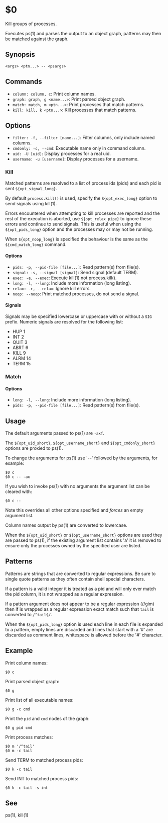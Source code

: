 $0
==

Kill groups of processes.

Executes ps(1) and parses the output to an object graph, patterns may then be matched against the graph.

## Synopsis

```synopsis
<args> <ptn...> -- <psargs> 
```

## Commands

* `column: column, c`: Print column names.
* `graph: graph, g <name...>`: Print parsed object graph.
* `match: match, m <ptn...>`: Print processes that match patterns.
* `kill: kill, k <ptn...>`: Kill processes that match patterns.

## Options

* `filter: -f, --filter [name...]`: Filter columns, only include named columns.
* `cmdonly: -c, --cmd`: Executable name only in command column. 
* `uid: -U [uid]`: Display processes for a real uid.
* `username: -u [username]`: Display processes for a username.

### Kill

Matched patterns are resolved to a list of process ids (pids) and each pid is sent `${opt_signal_long}`.

By default `process.kill()` is used, specify the `${opt_exec_long}` option to send signals using kill(1).

Errors encountered when attempting to kill processes are reported and the rest of the execution is aborted, use `${opt_relax_pipe}` to ignore these errors and continue to send signals. This is useful when using the `${opt_pids_long}` option and the processes may or may not be running.

When `${opt_noop_long}` is specified the behaviour is the same as the `${cmd_match_long}` command.

#### Options

* `pids: -p, --pid-file [file...]`: Read pattern(s) from file(s).
* `signal: -s, --signal [signal]`: Send signal (default TERM).
* `exec: -e, --exec`: Execute kill(1) not process.kill().
* `long: -l, --long`: Include more information (long listing).
* `relax: -r, --relax`: Ignore kill errors. 
* `noop: --noop`: Print matched processes, do not send a signal.

#### Signals

Signals may be specified lowercase or uppercase with or without a `SIG` prefix. Numeric signals are resolved for the following list:

* HUP 1
* INT 2
* QUIT 3
* ABRT 6
* KILL 9
* ALRM 14
* TERM 15

### Match

#### Options

* `long: -l, --long`: Include more information (long listing).
* `pids: -p, --pid-file [file...]`: Read pattern(s) from file(s).

## Usage

The default arguments passed to ps(1) are `-axf`.

The `${opt_uid_short}`, `${opt_username_short}` and `${opt_cmdonly_short}` options are proxied to ps(1).

To change the arguments for ps(1) use '--' followed by the arguments, for example:

```
$0 c
$0 c -- -ax
```

If you wish to invoke ps(1) with no arguments the argument list can be cleared with:

```
$0 c --
```

Note this overrides all other options specified and *forces* an empty argument list.

Column names output by ps(1) are converted to lowercase.

When the `${opt_uid_short}` or `${opt_username_short}` options are used they are passed to ps(1), if the existing argument list contains 'a' it is removed to ensure only the processes owned by the specified user are listed.

## Patterns

Patterns are strings that are converted to regular expressions. Be sure to single quote patterns as they often contain shell special characters.

If a pattern is a valid integer it is treated as a pid and will only ever match the pid column, it is not wrapped as a regular expression.

If a pattern argument does not appear to be a regular expression (//gim) then if is wrapped as a regular expression exact match such that `tail` is converted to `/^tail$/`.

When the `${opt_pids_long}` option is used each line in each file is expanded to a pattern, empty lines are discarded and lines that start with a '#' are discarded as comment lines, whitespace is allowed before the '#' character.

## Example

Print column names:

```
$0 c
```

Print parsed object graph:

```
$0 g
```

Print list of all executable names:

```
$0 g -c cmd
```

Print the `pid` and `cmd` nodes of the graph:

```
$0 g pid cmd
```

Print process matches:

```
$0 m '/^tail'
$0 m -c tail
```

Send TERM to matched process pids:

```
$0 k -c tail
```

Send INT to matched process pids:

```
$0 k -c tail -s int
```

## See

ps(1), kill(1)
